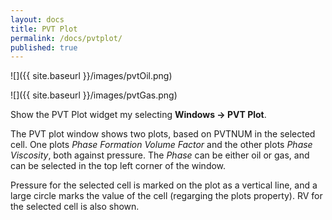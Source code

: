 ```yaml
---
layout: docs
title: PVT Plot
permalink: /docs/pvtplot/
published: true
---
```


![]({{ site.baseurl }}/images/pvtOil.png)

![]({{ site.baseurl }}/images/pvtGas.png)

Show the PVT Plot widget my selecting **Windows -> PVT Plot**.

The PVT plot window shows two plots, based on PVTNUM in the selected cell. One plots *Phase Formation Volume Factor* and the other plots *Phase Viscosity*, both against pressure. The *Phase* can be either oil or gas, and can be selected in the top left corner of the window.

Pressure for the selected cell is marked on the plot as a vertical line, and a large circle marks the value of the cell (regarging the plots property). RV for the selected cell is also shown.
